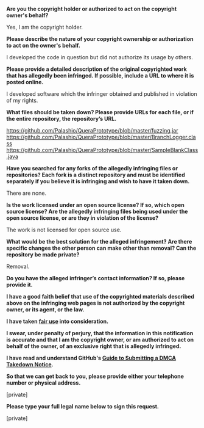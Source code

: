 **Are you the copyright holder or authorized to act on the copyright owner's behalf?**

Yes, I am the copyright holder.

**Please describe the nature of your copyright ownership or authorization to act on the owner's behalf.**

I developed the code in question but did not authorize its usage by others.

**Please provide a detailed description of the original copyrighted work that has allegedly been infringed. If possible, include a URL to where it is posted online.**

I developed software which the infringer obtained and published in violation of my rights.

**What files should be taken down? Please provide URLs for each file, or if the entire repository, the repository’s URL.**

https://github.com/Palashio/QueraPrototype/blob/master/fuzzing.jar  
https://github.com/Palashio/QueraPrototype/blob/master/BranchLogger.class  
https://github.com/Palashio/QueraPrototype/blob/master/SampleBlankClass.java

**Have you searched for any forks of the allegedly infringing files or repositories? Each fork is a distinct repository and must be identified separately if you believe it is infringing and wish to have it taken down.**

There are none.

**Is the work licensed under an open source license? If so, which open source license? Are the allegedly infringing files being used under the open source license, or are they in violation of the license?**

The work is not licensed for open source use.

**What would be the best solution for the alleged infringement? Are there specific changes the other person can make other than removal? Can the repository be made private?**

Removal.

**Do you have the alleged infringer’s contact information? If so, please provide it.**

**I have a good faith belief that use of the copyrighted materials described above on the infringing web pages is not authorized by the copyright owner, or its agent, or the law.**

**I have taken <a href="https://www.lumendatabase.org/topics/22">fair use</a> into consideration.**

**I swear, under penalty of perjury, that the information in this notification is accurate and that I am the copyright owner, or am authorized to act on behalf of the owner, of an exclusive right that is allegedly infringed.**

**I have read and understand GitHub's <a href="https://help.github.com/articles/guide-to-submitting-a-dmca-takedown-notice/">Guide to Submitting a DMCA Takedown Notice</a>.**

**So that we can get back to you, please provide either your telephone number or physical address.**

[private]

**Please type your full legal name below to sign this request.**

[private]
